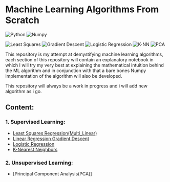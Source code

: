 # Machine Learning Algorithms From Scratch

![Python](https://img.shields.io/badge/Python-3.7-blue)  ![Numpy](https://img.shields.io/badge/Numpy-1.14.53-success)  

![Least Squares](https://img.shields.io/badge/Least%20Squares-Completed-red)  ![Gradient Descent](https://img.shields.io/badge/Gradient%20Descent-Completed-red)  ![Logistic Regression](https://img.shields.io/badge/Logistic%20Regression-Completed-red) ![K-NN](https://img.shields.io/badge/K--NN-Completed-red) ![PCA](https://img.shields.io/badge/PCA-Under%20Progress-important)

This repository is my attempt at demystifying machine learning algorithms, each section of this repository will contain an explanatory notebook in which I will try my very best at explaining the mathematical intuition behind the ML algorithm and in conjunction with that a bare bones Numpy implementation of the algorithm will also be developed.

This repository will always be a work in progress and i will add new algorithm as i go.

## Content:

### 1. Supervised Learning:
   * [Least Squares Regression(Multi_Linear)](https://github.com/ITrustNumbers/Machine_Learning_Algorithms_from_Scratch/tree/master/Least_Squares_Regression(Multi_Linear))
   * [Linear Regression Gradient Descent](https://github.com/ITrustNumbers/Machine_Learning_Algorithms_from_Scratch/tree/master/Linear_Regression_Gradient_Descent)
   * [Logistic Regression](https://github.com/ITrustNumbers/Machine_Learning_Algorithms_from_Scratch/tree/master/Logistic_Regression)
   * [K-Nearest Neighbors](https://github.com/ITrustNumbers/Machine_Learning_Algorithms_from_Scratch/tree/master/KNN_Classification)

### 2. Unsupervised Learning:
   * [Principal Component Analysis(PCA)]



